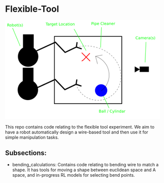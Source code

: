 # Flexible-Tool

![A sketch of the first target system](photos_and_figures/starting_system_diagram.png)

This repo contains code relating to the flexible tool experiment. We aim to
have a robot automatically design a wire-based tool and then use it for simple
manipulation tasks. 





## Subsections:
 - bending_calculations: Contains code relating to bending wire to match a
    shape. It has tools for moving a shape between euclidean space and A 
    space, and in-progress RL models for selecting bend points.
